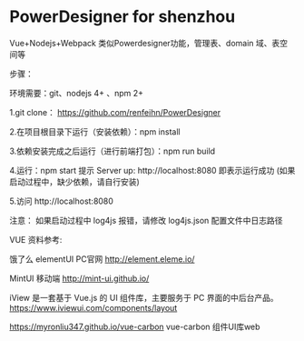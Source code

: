 # PowerDesigner for shenzhou
Vue+Nodejs+Webpack  类似Powerdesigner功能，管理表、domain 域、表空间等


步骤：

环境需要：git、nodejs 4+ 、npm 2+

1.git clone： https://github.com/renfeihn/PowerDesigner

2.在项目根目录下运行（安装依赖）：npm install

3.依赖安装完成之后运行（进行前端打包）：npm run build

4.运行：npm start  提示 Server up: http://localhost:8080 即表示运行成功
(如果启动过程中，缺少依赖，请自行安装)

5.访问 http://localhost:8080

注意：
如果启动过程中 log4js 报错，请修改 log4js.json 配置文件中日志路径




VUE 资料参考:

饿了么 elementUI   PC官网 http://element.eleme.io/

MintUI 移动端 http://mint-ui.github.io/

iView 是一套基于 Vue.js 的 UI 组件库，主要服务于 PC 界面的中后台产品。https://www.iviewui.com/components/layout

https://myronliu347.github.io/vue-carbon   vue-carbon  组件UI库web

